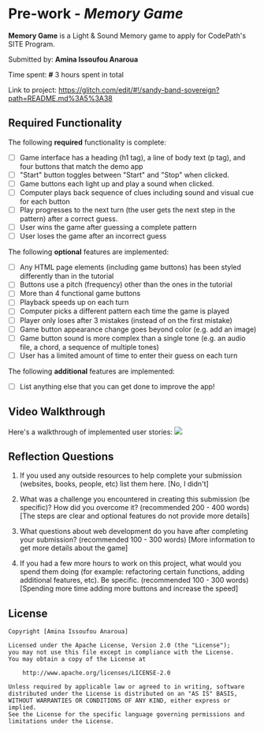 # Pre-work - _Memory Game_

**Memory Game** is a Light & Sound Memory game to apply for CodePath's SITE Program.

Submitted by: **Amina Issoufou Anaroua**

Time spent: **#** 3 hours spent in total

Link to project: https://glitch.com/edit/#!/sandy-band-sovereign?path=README.md%3A5%3A38

## Required Functionality

The following **required** functionality is complete:

- [ ] Game interface has a heading (h1 tag), a line of body text (p tag), and four buttons that match the demo app
- [ ] "Start" button toggles between "Start" and "Stop" when clicked.
- [ ] Game buttons each light up and play a sound when clicked.
- [ ] Computer plays back sequence of clues including sound and visual cue for each button
- [ ] Play progresses to the next turn (the user gets the next step in the pattern) after a correct guess.
- [ ] User wins the game after guessing a complete pattern
- [ ] User loses the game after an incorrect guess

The following **optional** features are implemented:

- [ ] Any HTML page elements (including game buttons) has been styled differently than in the tutorial
- [ ] Buttons use a pitch (frequency) other than the ones in the tutorial
- [ ] More than 4 functional game buttons
- [ ] Playback speeds up on each turn
- [ ] Computer picks a different pattern each time the game is played
- [ ] Player only loses after 3 mistakes (instead of on the first mistake)
- [ ] Game button appearance change goes beyond color (e.g. add an image)
- [ ] Game button sound is more complex than a single tone (e.g. an audio file, a chord, a sequence of multiple tones)
- [ ] User has a limited amount of time to enter their guess on each turn

The following **additional** features are implemented:

- [ ] List anything else that you can get done to improve the app!

## Video Walkthrough

Here's a walkthrough of implemented user stories:
![](https://cdn.glitch.com/cade12f1-4b9b-40e8-8294-aa6dfe2f18fe%2Fscreen%20recording.gif?v=1616475669094)

## Reflection Questions

1. If you used any outside resources to help complete your submission (websites, books, people, etc) list them here.
   [No, I didn't]

2. What was a challenge you encountered in creating this submission (be specific)? How did you overcome it? (recommended 200 - 400 words)
   [The steps are clear and optional features do not provide more details]

3. What questions about web development do you have after completing your submission? (recommended 100 - 300 words)
   [More information to get more details about the game]

4. If you had a few more hours to work on this project, what would you spend them doing (for example: refactoring certain functions, adding additional features, etc). Be specific. (recommended 100 - 300 words)
   [Spending more time adding more buttons and increase the speed]

## License

    Copyright [Amina Issoufou Anaroua]

    Licensed under the Apache License, Version 2.0 (the "License");
    you may not use this file except in compliance with the License.
    You may obtain a copy of the License at

        http://www.apache.org/licenses/LICENSE-2.0

    Unless required by applicable law or agreed to in writing, software
    distributed under the License is distributed on an "AS IS" BASIS,
    WITHOUT WARRANTIES OR CONDITIONS OF ANY KIND, either express or implied.
    See the License for the specific language governing permissions and
    limitations under the License.
